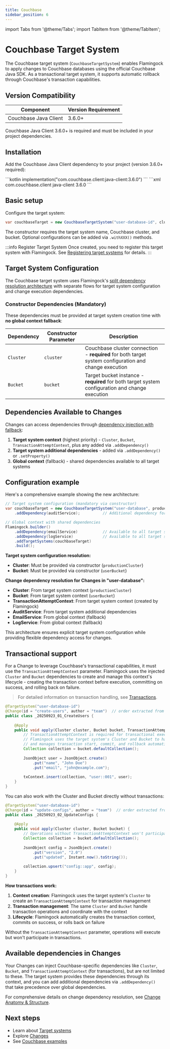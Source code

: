 ```yaml
---
title: Couchbase
sidebar_position: 6
---
```

import Tabs from '@theme/Tabs';
import TabItem from '@theme/TabItem';

# Couchbase Target System

The Couchbase target system (`CouchbaseTargetSystem`) enables Flamingock to apply changes to Couchbase databases using the official Couchbase Java SDK. As a transactional target system, it supports automatic rollback through Couchbase's transaction capabilities.

## Version Compatibility

| Component | Version Requirement |
|-----------|-------------------|
| Couchbase Java Client | 3.6.0+ |

Couchbase Java Client 3.6.0+ is required and must be included in your project dependencies.

## Installation

Add the Couchbase Java Client dependency to your project (version 3.6.0+ required):

<Tabs groupId="gradle_maven">
  <TabItem value="gradle" label="Gradle" default>
```kotlin
implementation("com.couchbase.client:java-client:3.6.0")
```
  </TabItem>
  <TabItem value="maven" label="Maven">
```xml
<dependency>
    <groupId>com.couchbase.client</groupId>
    <artifactId>java-client</artifactId>
    <version>3.6.0</version> <!-- 3.6.0+ supported -->
</dependency>
```
  </TabItem>
</Tabs>

## Basic setup

Configure the target system:

```java
var couchbaseTarget = new CouchbaseTargetSystem("user-database-id", cluster, bucket);
```

The constructor requires the target system name, Couchbase cluster, and bucket. Optional configurations can be added via `.withXXX()` methods.

:::info Register Target System
Once created, you need to register this target system with Flamingock. See [Registering target systems](introduction.md#registering-target-systems) for details.
:::

## Target System Configuration

The Couchbase target system uses Flamingock's [split dependency resolution architecture](introduction.md#dependency-injection) with separate flows for target system configuration and change execution dependencies.

### Constructor Dependencies (Mandatory)

These dependencies must be provided at target system creation time with **no global context fallback**:

| Dependency | Constructor Parameter | Description |
|------------|----------------------|-------------|
| `Cluster` | `cluster` | Couchbase cluster connection - **required** for both target system configuration and change execution |
| `Bucket` | `bucket` | Target bucket instance - **required** for both target system configuration and change execution |

## Dependencies Available to Changes

Changes can access dependencies through [dependency injection with fallback](../changes/anatomy-and-structure.md#method-parameters-and-dependency-injection):

1. **Target system context** (highest priority) - `Cluster`, `Bucket`, `TransactionAttemptContext`, plus any added via `.addDependency()`
2. **Target system additional dependencies** - added via `.addDependency()` or `.setProperty()`
3. **Global context** (fallback) - shared dependencies available to all target systems

## Configuration example

Here's a comprehensive example showing the new architecture:

```java
// Target system configuration (mandatory via constructor)
var couchbaseTarget = new CouchbaseTargetSystem("user-database", productionCluster, userBucket)
    .addDependency(auditService);          // Additional dependency for changes

// Global context with shared dependencies
Flamingock.builder()
    .addDependency(emailService)           // Available to all target systems
    .addDependency(logService)             // Available to all target systems
    .addTargetSystems(couchbaseTarget)
    .build();
```

**Target system configuration resolution:**
- **Cluster**: Must be provided via constructor (`productionCluster`)
- **Bucket**: Must be provided via constructor (`userBucket`)

**Change dependency resolution for Changes in "user-database":**
- **Cluster**: From target system context (`productionCluster`)
- **Bucket**: From target system context (`userBucket`)
- **TransactionAttemptContext**: From target system context (created by Flamingock)
- **AuditService**: From target system additional dependencies
- **EmailService**: From global context (fallback)
- **LogService**: From global context (fallback)

This architecture ensures explicit target system configuration while providing flexible dependency access for changes.

## Transactional support

For a Change to leverage Couchbase's transactional capabilities, it must use the `TransactionAttemptContext` parameter. Flamingock uses the injected `Cluster` and `Bucket` dependencies to create and manage this context's lifecycle - creating the transaction context before execution, committing on success, and rolling back on failure.

> For detailed information on transaction handling, see [Transactions](../changes/transactions.md).

```java
@TargetSystem("user-database-id")
@Change(id = "create-users", author = "team")  // order extracted from filename
public class _20250923_01_CreateUsers {
    
    @Apply
    public void apply(Cluster cluster, Bucket bucket, TransactionAttemptContext txContext) {
        // TransactionAttemptContext is required for transactional execution
        // Flamingock uses the target system's Cluster and Bucket to handle transaction operations
        // and manages transaction start, commit, and rollback automatically
        Collection collection = bucket.defaultCollection();
        
        JsonObject user = JsonObject.create()
            .put("name", "John Doe")
            .put("email", "john@example.com");
            
        txContext.insert(collection, "user::001", user);
    }
}
```

You can also work with the Cluster and Bucket directly without transactions:

```java
@TargetSystem("user-database-id")
@Change(id = "update-configs", author = "team")  // order extracted from filename
public class _20250923_02_UpdateConfigs {
    
    @Apply
    public void apply(Cluster cluster, Bucket bucket) {
        // Operations without TransactionAttemptContext won't participate in transactions
        Collection collection = bucket.defaultCollection();
        
        JsonObject config = JsonObject.create()
            .put("version", "2.0")
            .put("updated", Instant.now().toString());
            
        collection.upsert("config::app", config);
    }
}
```

**How transactions work:**
1. **Context creation**: Flamingock uses the target system's `Cluster` to create an `TransactionAttemptContext` for transaction management
2. **Transaction management**: The same `Cluster` and `Bucket` handle transaction operations and coordinate with the context
3. **Lifecycle**: Flamingock automatically creates the transaction context, commits on success, or rolls back on failure

Without the `TransactionAttemptContext` parameter, operations will execute but won't participate in transactions.

## Available dependencies in Changes

Your Changes can inject Couchbase-specific dependencies like `Cluster`, `Bucket`, and `TransactionAttemptContext` (for transactions), but are not limited to these. The target system provides these dependencies through its context, and you can add additional dependencies via `.addDependency()` that take precedence over global dependencies.

For comprehensive details on change dependency resolution, see [Change Anatomy & Structure](../changes/anatomy-and-structure.md).

## Next steps

- Learn about [Target systems](introduction.md)
- Explore [Changes](../changes/introduction.md)
- See [Couchbase examples](https://github.com/flamingock/flamingock-examples/tree/master/couchbase)